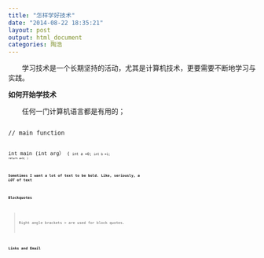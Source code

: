 ```yaml
---
title: "怎样学好技术"
date: "2014-08-22 18:35:21"
layout: post
output: html_document
categories: 陶浩
---
```


&emsp;&emsp;学习技术是一个长期坚持的活动，尤其是计算机技术，更要需要不断地学习与实践。

**如何开始学技术**

&emsp;&emsp;任何一门计算机语言都是有用的；

<code>
// main function   

<code>int main (int arg）
<code>{
<code>int a =0;
<code>int b =1;
<code>return a+b;
<code>}

**Sometimes I want a lot of text to be bold.
Like, seriously, a _LOT_ of text**

#### Blockquotes

> Right angle brackets &gt; are used for block quotes.

#### Links and Email

